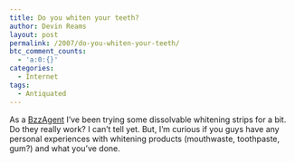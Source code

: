 ```yaml
---
title: Do you whiten your teeth?
author: Devin Reams
layout: post
permalink: /2007/do-you-whiten-your-teeth/
btc_comment_counts:
  - 'a:0:{}'
categories:
  - Internet
tags:
  - Antiquated
---
```

As a [BzzAgent][1] I&#8217;ve been trying some dissolvable whitening strips for a bit. Do they really work? I can&#8217;t tell yet. But, I&#8217;m curious if you guys have any personal experiences with whitening products (mouthwaste, toothpaste, gum?) and what you&#8217;ve done.

 [1]: http://www.bzzagent.com/